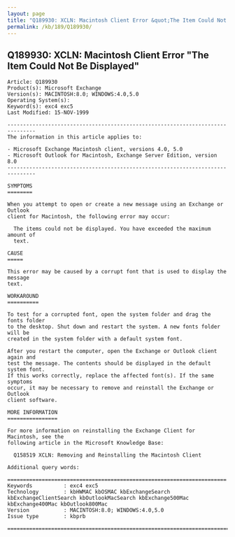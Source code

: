 ```yaml
---
layout: page
title: "Q189930: XCLN: Macintosh Client Error &quot;The Item Could Not Be Displayed&quot;"
permalink: /kb/189/Q189930/
---
```


## Q189930: XCLN: Macintosh Client Error &quot;The Item Could Not Be Displayed&quot;

	Article: Q189930
	Product(s): Microsoft Exchange
	Version(s): MACINTOSH:8.0; WINDOWS:4.0,5.0
	Operating System(s): 
	Keyword(s): exc4 exc5
	Last Modified: 15-NOV-1999
	
	-------------------------------------------------------------------------------
	The information in this article applies to:
	
	- Microsoft Exchange Macintosh client, versions 4.0, 5.0 
	- Microsoft Outlook for Macintosh, Exchange Server Edition, version 8.0 
	-------------------------------------------------------------------------------
	
	SYMPTOMS
	========
	
	When you attempt to open or create a new message using an Exchange or Outlook
	client for Macintosh, the following error may occur:
	
	  The items could not be displayed. You have exceeded the maximum amount of
	  text.
	
	CAUSE
	=====
	
	This error may be caused by a corrupt font that is used to display the message
	text.
	
	WORKAROUND
	==========
	
	To test for a corrupted font, open the system folder and drag the fonts folder
	to the desktop. Shut down and restart the system. A new fonts folder will be
	created in the system folder with a default system font.
	
	After you restart the computer, open the Exchange or Outlook client again and
	test the message. The contents should be displayed in the default system font.
	If this works correctly, replace the affected font(s). If the same symptoms
	occur, it may be necessary to remove and reinstall the Exchange or Outlook
	client software.
	
	MORE INFORMATION
	================
	
	For more information on reinstalling the Exchange Client for Macintosh, see the
	following article in the Microsoft Knowledge Base:
	
	  Q158519 XCLN: Removing and Reinstalling the Macintosh Client
	
	Additional query words:
	
	======================================================================
	Keywords          : exc4 exc5 
	Technology        : kbHWMAC kbOSMAC kbExchangeSearch kbExchangeClientSearch kbOutlookMacSearch kbExchange500Mac kbExchange400Mac kbOutlook800Mac
	Version           : MACINTOSH:8.0; WINDOWS:4.0,5.0
	Issue type        : kbprb
	
	=============================================================================
	
